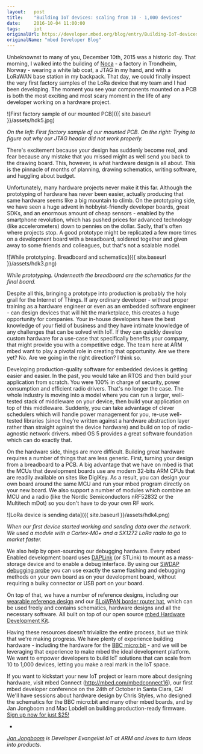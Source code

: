 ```yaml
---
layout:   post
title:    "Building IoT devices: scaling from 10 - 1,000 devices"
date:     2016-10-04 11:00:00
tags:     iot
originalUrl: https://developer.mbed.org/blog/entry/Building-IoT-devices-scaling-from-10-1k/
originalName: "mbed Developer Blog"
---
```


Unbeknownst to many of you, December 10th, 2015 was a historic day. That morning, I walked into the building of [Noca](http://noca.no) - a factory in Trondheim, Norway - wearing a white lab coat, a JTAG in my hand, and with a LoRaWAN base station in my backpack. That day, we could finally inspect the very first factory samples of the LoRa device that my team and I had been developing. The moment you see your components mounted on a PCB is both the most exciting and most scary moment in the life of any developer working on a hardware project.

<!--more-->

![First factory sample of our mounted PCB]({{ site.baseurl }}/assets/hdk5.jpg)

*On the left: First factory sample of our mounted PCB. On the right: Trying to figure out why our JTAG header did not work properly.*

There's excitement because your design has suddenly become real, and fear because any mistake that you missed might as well send you back to the drawing board. This, however, is what hardware design is all about. This is the pinnacle of months of planning, drawing schematics, writing software, and haggling about budget.

Unfortunately, many hardware projects never make it this far. Although the prototyping of hardware has never been easier, actually producing that same hardware seems like a big mountain to climb. On the prototyping side, we have seen a huge advent in hobbyist-friendly developer boards, great SDKs, and an enormous amount of cheap sensors - enabled by the smartphone revolution, which has pushed prices for advanced technology (like accelerometers) down to pennies on the dollar. Sadly, that's often where projects stop. A good prototype might be replicated a few more times on a development board with a breadboard, soldered together and given away to some friends and colleagues, but that's not a scalable model.

![While prototyping. Breadboard and schematics]({{ site.baseurl }}/assets/hdk3.png)

*While prototyping. Underneath the breadboard are the schematics for the final board.*

Despite all this, bringing a prototype into production is probably the holy grail for the Internet of Things. If any ordinary developer - without proper training as a hardware engineer or even as an embedded software engineer - can design devices that will hit the marketplace, this creates a huge opportunity for companies. Your in-house developers have the best knowledge of your field of business and they have intimate knowledge of any challenges that can be solved with IoT. If they can quickly develop custom hardware for a use-case that specifically benefits your company, that might provide you with a competitive edge. The team here at ARM mbed want to play a pivotal role in creating that opportunity. Are we there yet? No. Are we going in the right direction? I think so.

Developing production-quality software for embedded devices is getting easier and easier. In the past, you would take an RTOS and then build your application from scratch. You were 100% in charge of security, power consumption and efficient radio drivers. That's no longer the case. The whole industry is moving into a model where you can run a larger, well-tested stack of middleware on your device, then build your application on top of this middleware. Suddenly, you can take advantage of clever schedulers which will handle power management for you, re-use well-tested libraries (since they’re written against a hardware abstraction layer rather than straight against the device hardware) and build on top of radio-agnostic network drivers. mbed OS 5 provides a great software foundation which can do exactly that.

On the hardware side, things are more difficult. Building great hardware requires a number of things that are less generic. First, turning your design from a breadboard to a PCB. A big advantage that we have on mbed is that the MCUs that development boards use are modern 32-bits ARM CPUs that are readily available on sites like DigiKey. As a result, you can design your own board around the same MCU and run your mbed program directly on your new board. We also support a number of modules which combine an MCU and a radio (like the Nordic Semiconductors nRF52832 or the Multitech mDot) so you don't have to do your own RF work.

![LoRa device is sending data]({{ site.baseurl }}/assets/hdk4.png)

*When our first device started working and sending data over the network. We used a module with a Cortex-M0+ and a SX1272 LoRa radio to go to market faster.*

We also help by open-sourcing our debugging hardware. Every mbed Enabled development board uses [DAPLink](https://developer.mbed.org/handbook/DAPLink) (or STLink) to mount as a mass-storage device and to enable a debug interface. By using our [SWDAP debugging probe](https://developer.mbed.org/teams/mbed/wiki/SWDAP) you can use exactly the same flashing and debugging methods on your own board as on your development board, without requiring a bulky connector or USB port on your board.

On top of that, we have a number of reference designs, including our [wearable reference design](https://www.mbed.com/en/technologies/applications/wearables/) and our [6LoWPAN border router hat](https://github.com/ARMmbed/mbed-HDK/tree/master/Eagle/lbr), which can be used freely and contains schematics, hardware designs and all the necessary software. All built on top of our open source [mbed Hardware Development Kit](https://developer.mbed.org/handbook/mbed-HDK).

Having these resources doesn’t trivialize the entire process, but we think that we're making progress. We have plenty of experience building hardware - including the hardware for the [BBC micro:bit](https://developer.mbed.org/blog/entry/bbc-microbit-mbed-hdk/) - and we will be leveraging that experience to make mbed the ideal development platform. We want to empower developers to build IoT solutions that can scale from 10 to 1,000 devices, letting you make a real mark in the IoT space.

If you want to kickstart your new IoT project or learn more about designing hardware, visit mbed Connect (http://mbed.com/mbedconnect16), our first mbed developer conference on the 24th of October in Santa Clara, CA! We'll have sessions about hardware design by Chris Styles, who designed the schematics for the BBC micro:bit and many other mbed boards, and by Jan Jongboom and Mac Lobdell on building production-ready firmware. [Sign up now for just $25!](https://www.eventbrite.co.uk/e/arm-mbed-connect-2016-usa-registration-26322338824)

-

*[Jan Jongboom](http://twitter.com/janjongboom) is Developer Evangelist IoT at ARM and loves to turn ideas into products.*


